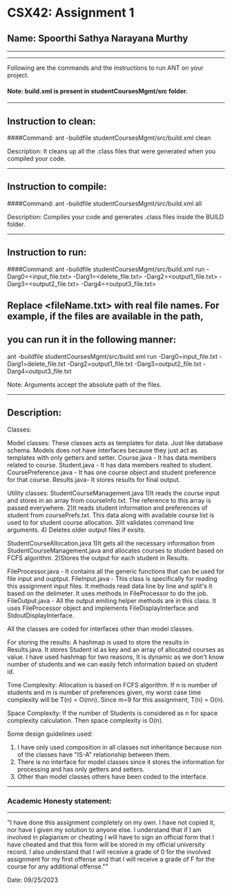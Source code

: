 # CSX42: Assignment 1
## Name: Spoorthi Sathya Narayana Murthy

-----------------------------------------------------------------------
-----------------------------------------------------------------------


Following are the commands and the instructions to run ANT on your project.
#### Note: build.xml is present in studentCoursesMgmt/src folder.

-----------------------------------------------------------------------
## Instruction to clean:

####Command: ant -buildfile studentCoursesMgmt/src/build.xml clean

Description: It cleans up all the .class files that were generated when you
compiled your code.

-----------------------------------------------------------------------
## Instruction to compile:

####Command: ant -buildfile studentCoursesMgmt/src/build.xml all

Description: Compiles your code and generates .class files inside the BUILD folder.

-----------------------------------------------------------------------
## Instruction to run:

####Command: ant -buildfile studentCoursesMgmt/src/build.xml run -Darg0=<input_file.txt> -Darg1=<delete_file.txt> -Darg2=<output1_file.txt> -Darg3=<output2_file.txt> -Darg4=<output3_file.txt>

## Replace <fileName.txt> with real file names. For example, if the files are available in the path,
## you can run it in the following manner:

ant -buildfile studentCoursesMgmt/src/build.xml run -Darg0=input_file.txt -Darg1=delete_file.txt -Darg2=output1_file.txt -Darg3=output2_file.txt -Darg4=output3_file.txt

Note: Arguments accept the absolute path of the files.

-----------------------------------------------------------------------
## Description:

Classes:

Model classes: These classes acts as templates for data. Just like database schema. Models does not have interfaces because they just act as templates with only getters and setter.
  Course.java - It has data members related to course. 
  Student.java - It has data members realted to student.
  CoursePreference.java - It has one course object and student preference for that course.
  Results.java- It stores results for final output.

Utility classes:
StudentCourseManagement.java 
  1)It reads the course input and stores in an array from courseInfo.txt. The reference to this array is passed      everywhere. 
  2)It reads student information and preferences of student from coursePrefs.txt. This data along with available course list is used to for student course allocation.
  3)It validates command line arguments.
  4) Deletes older output files if exsits.

StudentCourseAllocation.java
  1)It gets all the necessary information from StudentCourseManagement.java and allocates courses to student based on FCFS algorithm.
  2)Stores the output for each student in Results.

FileProcessor.java - It contains all the generic functions that can be used for file input and ouptput.
FileInput.java - This class is specifically for reading this assignment input files. It methods read data line by line and split's it based on the delimeter. It uses methods in FileProcessor to do the job.
FileOutput.java - All the output emiting helper methods are in this class. It uses FileProcessor object and implements FileDisplayInterface and StdoutDisplayInterface. 

All the classes are coded for interfaces other than model classes.

For storing the results:
A hashmap is used to store the results in Results.java. It stores Student id as key and an array of allocated courses as value. I have used hashmap for two reasons, It is dynamic as we don't know number of students and we can easily fetch information based on student id.

Time Complexity:
Allocation is based on FCFS algorithm. If n is number of students and m is number of preferences given, my worst case time complexity will be T(n) = O(mn). Since m=9 for this assignment, T(n) = O(n).

Space Complexity:
If the number of Students is considered as n for space complexity calculation. Then space complexity is O(n).

Some design guidelines used: 
1) I have only used composition in all classes not inheritance because non of the classes have "IS-A" relationship between them.
2) There is no interface for model classes since it stores the information for processing and has only getters and setters. 
3) Other than model classes others have been coded to the interface.

-----------------------------------------------------------------------
### Academic Honesty statement:
-----------------------------------------------------------------------

"I have done this assignment completely on my own. I have not copied
it, nor have I given my solution to anyone else. I understand that if
I am involved in plagiarism or cheating I will have to sign an
official form that I have cheated and that this form will be stored in
my official university record. I also understand that I will receive a
grade of 0 for the involved assignment for my first offense and that I
will receive a grade of F for the course for any additional
offense.""

Date: 09/25/2023


